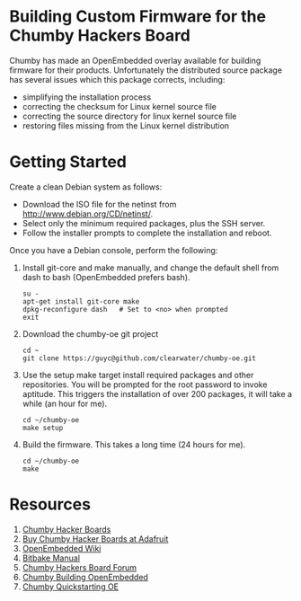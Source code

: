 Building Custom Firmware for the Chumby Hackers Board
=====================================================

Chumby has made an OpenEmbedded overlay available for building firmware for
their products. Unfortunately the distributed source package has several issues
which this package corrects, including:

* simplifying the installation process
* correcting the checksum for Linux kernel source file
* correcting the source directory for linux kernel source file
* restoring files missing from the Linux kernel distribution

Getting Started
===============

Create a clean Debian system as follows:

* Download the ISO file for the netinst from http://www.debian.org/CD/netinst/.
* Select only the minimum required packages, plus the SSH server.
* Follow the installer prompts to complete the installation and reboot.

Once you have a Debian console, perform the following:

1. Install git-core and make manually, and change the default shell from dash to bash (OpenEmbedded prefers bash).

    ```
    su -
    apt-get install git-core make
    dpkg-reconfigure dash   # Set to <no> when prompted
    exit
   ```

1. Download the chumby-oe git project

    ```
    cd ~
    git clone https://guyc@github.com/clearwater/chumby-oe.git 
    ```

1. Use the setup make target install required packages and other repositories. You will be prompted for the root password to invoke aptitude. This triggers the installation of over 200 packages, it will take a while (an hour for me).

    ```
    cd ~/chumby-oe
    make setup
    ```

1. Build the firmware.  This takes a long time (24 hours for me).

    ```
    cd ~/chumby-oe
    make
    ```

Resources
=========

1.  [Chumby Hacker Boards](http://wiki.chumby.com/index.php/Chumby_hacker_board_beta)
2.  [Buy Chumby Hacker Boards at Adafruit](http://www.adafruit.com/category/46)
3.  [OpenEmbedded Wiki](http://www.openembedded.org/index.php/Main_Page)
4.  [Bitbake Manual](http://bitbake.berlios.de/manual/)
5.  [Chumby Hackers Board Forum](http://forum.chumby.com/viewforum.php?id=20)
6.  [Chumby Building OpenEmbedded](http://wiki.chumby.com/index.php/Building_OpenEmbedded_%28Beta%29)
7.  [Chumby Quickstarting OE](http://wiki.chumby.com/index.php/Quickstarting_OE)
